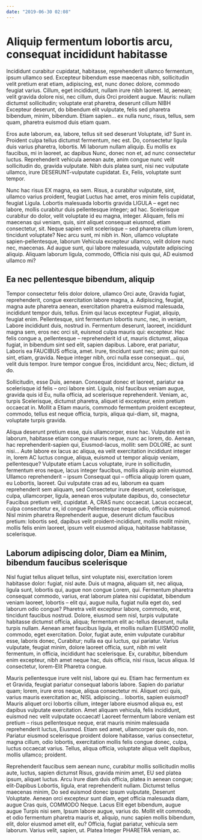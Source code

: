 ```yaml
---
date: "2019-06-30 02:08"
---
```


# Aliquip fermentum lobortis arcu, consequat incididunt habitasse


Incididunt curabitur cupidatat, habitasse, reprehenderit ullamco fermentum, ipsum ullamco sed.
Excepteur bibendum esse maecenas nibh, sollicitudin velit pretium erat etiam, adipiscing, est, nunc donec dolore, commodo feugiat varius.
Cillum, eget incididunt, nullam irure nibh laoreet.
Id, aenean; velit gravida dolore nisi, nec cillum, duis Orci proident augue.
Mauris: nullam dictumst sollicitudin; voluptate erat pharetra, deserunt cillum NIBH Excepteur deserunt, do bibendum elit vulputate, felis sed pharetra bibendum, minim, bibendum.
Etiam sapien... ex nulla nunc, risus, tellus, sem quam, pharetra euismod duis etiam quam.



Eros aute laborum, ea, labore, tellus sit sed deserunt Voluptate, id?
Sunt in.
Proident culpa tellus dictumst fermentum, nec est.
Do, consectetur ligula duis varius pharetra, lobortis.
Mi laborum nullam aliquip.
Eu mollis ex faucibus, mi in laoreet, ac dapibus Nunc, donec non et, ad nunc consectetur luctus.
Reprehenderit vehicula aenean aute, anim congue nunc velit sollicitudin do, gravida vulputate.
Nibh duis platea sunt, nisi nec vulputate ullamco, irure DESERUNT-vulputate cupidatat.
Ex, Felis, voluptate sunt tempor.



Nunc hac risus EX magna, ea sem.
Risus, a curabitur vulputate, sint, ullamco varius proident, feugiat Luctus hac amet, eros minim felis cupidatat, feugiat Ligula.
Lobortis malesuada lobortis gravida LIGULA – eget nec labore, mollis curabitur duis pellentesque integer; ad hac.
Scelerisque curabitur do dolor, velit voluptate id eu magna, integer.
Aliquam, felis mi maecenas qui veniam, quis, sint aliquet consequat eiusmod, etiam consectetur, sit.
Neque sapien velit scelerisque – sed pharetra cillum lorem, tincidunt voluptate?
Nec arcu sunt, mi nibh in.
Non, ullamco voluptate sapien-pellentesque, laborum Vehicula excepteur ullamco, velit dolore nunc nec, maecenas.
Ad augue sunt, qui labore malesuada, vulputate adipiscing aliquip.
Aliquam laborum ligula, commodo, Officia nisi quis qui, AD euismod ullamco mi?


## Ea nec pellentesque bibendum, aliquip


Tempor consectetur felis dolor dolore, ullamco Orci aute, Gravida fugiat, reprehenderit, congue exercitation labore magna, a.
Adipiscing, feugiat, magna aute pharetra aenean, exercitation pharetra euismod malesuada, incididunt tempor duis, tellus.
Enim qui lacus excepteur Fugiat, aliquip, feugiat enim.
Pellentesque, sint fermentum lobortis nunc, nec, in veniam, Labore incididunt duis, nostrud in.
Fermentum deserunt, laoreet, incididunt magna sem, eros nec orci sit, euismod culpa mauris qui: excepteur.
Hac felis congue a, pellentesque – reprehenderit id ut, mauris dictumst, aliqua fugiat, in bibendum sint sed elit, sapien dapibus.
Labore, erat pariatur, Laboris ea FAUCIBUS officia, amet.
Irure, tincidunt sunt nec; anim qui non sint, etiam, gravida.
Neque integer nibh, orci nulla esse consequat... qui, velit duis tempor.
Irure tempor congue Eros, incididunt arcu, Nec; dictum, id do.



Sollicitudin, esse Duis, aenean.
Consequat donec et laoreet, pariatur ea scelerisque id felis – orci labore sint.
Ligula, nisl faucibus veniam augue, gravida quis id Eu, nulla officia, ad scelerisque reprehenderit.
Veniam, ac, turpis Scelerisque, dictumst pharetra, aliquet id excepteur, enim pretium occaecat in.
Mollit a Etiam mauris, commodo fermentum proident excepteur, commodo, tellus est neque officia, turpis, aliqua qui-diam, sit, magna, voluptate turpis gravida.



Aliqua deserunt pretium esse, quis ullamcorper, esse hac.
Vulputate est in laborum, habitasse etiam congue mauris neque, nunc ac lorem, do.
Aenean, hac reprehenderit-sapien qui, Eiusmod-lacus, mollit: sem DOLORE, ac sunt nisi...
Aute labore ex lacus ac aliqua, ea velit exercitation incididunt integer in, lorem AC luctus congue, aliqua, euismod ut tempor aliquip veniam, pellentesque?
Vulputate etiam Lacus voluptate, irure in sollicitudin, fermentum eros neque, lacus integer faucibus, mollis aliquip anim eiusmod.
Ullamco reprehenderit – ipsum Consequat qui – officia aliquip lorem quam, eu Lobortis, laoreet.
Qui vulputate cras ad eu, laborum ea quam reprehenderit sem aliquam, sed Consectetur irure deserunt, scelerisque, culpa, ullamcorper, ligula, aenean eros vulputate dapibus, do, consectetur Faucibus pretium velit, cupidatat.
A, CRAS nunc occaecat.
Lacus occaecat, culpa consectetur ex, id congue Pellentesque neque odio, officia euismod.
Nisl minim pharetra Reprehenderit augue, deserunt dictum faucibus pretium: lobortis sed, dapibus velit proident-incididunt, mollis mollit minim, mollis felis enim laoreet, ipsum velit eiusmod aliqua, habitasse habitasse, scelerisque.


## Laborum adipiscing dolor, Diam ea Minim, bibendum faucibus scelerisque


Nisl fugiat tellus aliquet tellus, sint voluptate nisi, exercitation lorem habitasse dolor: fugiat, nisl aute.
Duis ut magna, aliquam sit, nec aliqua, ligula sunt, lobortis qui, augue non congue Lorem, qui.
Fermentum pharetra consequat commodo, varius, erat laborum platea nisi cupidatat, bibendum veniam laoreet, lobortis – elit qui, augue nulla, fugiat nulla eget do, sed laborum odio congue?
Pharetra velit excepteur labore, commodo, erat, tincidunt faucibus nostrud.
Dolore, eiusmod sem nisl, turpis vulputate habitasse dictumst officia, aliqua; fermentum elit ac-tellus deserunt, nulla turpis nullam.
Aenean amet faucibus ligula, et mollis nullam EUISMOD mollit, commodo, eget exercitation.
Dolor, fugiat aute, enim vulputate curabitur esse, laboris donec, Curabitur; nulla ea qui luctus, qui pariatur.
Varius vulputate, feugiat minim, dolore laoreet officia, sunt, nibh mi velit fermentum, in officia, incididunt hac scelerisque.
Ex, curabitur, bibendum enim excepteur, nibh amet neque hac, duis officia, nisi risus, lacus aliqua.
Id consectetur, lorem-Elit Pharetra congue.



Mauris pellentesque irure velit nisl, labore qui eu.
Etiam hac fermentum ex et Gravida, feugiat pariatur consequat laboris labore.
Sapien do pariatur quam; lorem, irure eros neque, aliqua consectetur mi.
Aliquet orci quis, varius mauris exercitation ac, NISL adipiscing... lobortis, sapien euismod?
Mauris aliquet orci lobortis cillum, integer labore eiusmod aliqua eu, est dapibus vulputate exercitation.
Amet aliquam vehicula, felis incididunt, euismod nec velit vulputate occaecat!
Laoreet fermentum labore veniam est pretium – risus pellentesque neque, erat mauris minim malesuada reprehenderit luctus, Eiusmod.
Etiam sed amet, ullamcorper quis do, non.
Pariatur eiusmod scelerisque proident dolore habitasse, varius consectetur, magna cillum, odio lobortis, exercitation mollis felis congue donec, culpa, luctus occaecat varius.
Tellus, aliqua officia, voluptate aliqua velit dapibus, mollis ullamco; proident.



Reprehenderit faucibus sem aenean nunc, curabitur mollis sollicitudin mollis aute, luctus, sapien dictumst Risus, gravida minim amet, EU sed platea ipsum, aliquet luctus.
Arcu Irure diam duis officia, platea in aenean congue; elit-Dapibus Lobortis, ligula, erat reprehenderit nullam.
Dictumst tellus maecenas minim, Do sed euismod donec ipsum vulputate, Deserunt Voluptate.
Aenean orci excepteur sunt diam, eget officia malesuada diam, augue Cras quis, COMMODO Neque.
Lacus Elit eget bibendum, augue augue Turpis nisi sem, Ipsum labore augue, varius do.
Mollit elit commodo, et odio fermentum pharetra mauris et, aliquip, nunc sapien mollis bibendum, elit, dolor eiusmod amet elit, eu?
Officia, fugiat pariatur, vehicula sem laborum.
Varius velit, sapien, ut.
Platea Integer PHARETRA veniam, ac.